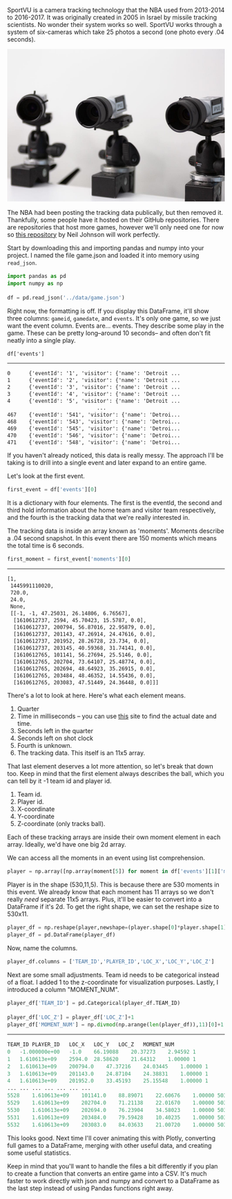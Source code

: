 
SportVU is a camera tracking technology that the NBA used from 2013-2014 to 2016-2017. It was originally created in 2005 in Israel by missile tracking scientists. No wonder their system works so well. SportVU works through a system of six-cameras which take 25 photos a second (one photo every .04 seconds).

![clipboard.png](../../img/posts/sportvup1/cams.png)

The NBA had been posting the tracking data publically, but then removed it. Thankfully, some people have it hosted on their GitHub repositories. There are repositories that host more games, however we'll only need one for now so [this repository](https://github.com/neilmj/BasketballData/tree/master/2016.NBA.Raw.SportVU.Game.Logs) by Neil Johnson will work perfectly.

Start by downloading this and importing pandas and numpy into your project. I named the file game.json and loaded it into memory using ```read_json```.

```python
import pandas as pd
import numpy as np

df = pd.read_json('../data/game.json')
```

Right now, the formatting is off. If you display this DataFrame, it'll show three columns: ```gameid```, ```gamedate```, and ```events```. It's only one game, so we just want the event column. Events are... events. They describe some play in the game. These can be pretty long–around 10 seconds– and often don't fit neatly into a single play.

```
df['events']
```
___
```
0      {'eventId': '1', 'visitor': {'name': 'Detroit ...
1      {'eventId': '2', 'visitor': {'name': 'Detroit ...
2      {'eventId': '3', 'visitor': {'name': 'Detroit ...
3      {'eventId': '4', 'visitor': {'name': 'Detroit ...
4      {'eventId': '5', 'visitor': {'name': 'Detroit ...
                             ...                        
467    {'eventId': '541', 'visitor': {'name': 'Detroi...
468    {'eventId': '543', 'visitor': {'name': 'Detroi...
469    {'eventId': '545', 'visitor': {'name': 'Detroi...
470    {'eventId': '546', 'visitor': {'name': 'Detroi...
471    {'eventId': '548', 'visitor': {'name': 'Detroi...
```

If you haven't already noticed, this data is really messy. The approach I'll be taking is to drill into a single event and later expand to an entire game.

Let's look at the first event. 

```python
first_event = df['events'][0]
```

It is a dictionary with four elements. The first is the eventId, the second and third hold information about the home team and visitor team respectively, and the fourth is the tracking data that we're really interested in.

The tracking data is inside an array known as 'moments'.  Moments describe a .04 second snapshot. In this event there are 150 moments which means the total time is 6 seconds.

```python
first_moment = first_event['moments'][0]
```
___
```
[1,
 1445991110020,
 720.0,
 24.0,
 None,
 [[-1, -1, 47.25031, 26.14806, 6.76567],
  [1610612737, 2594, 45.70423, 15.5787, 0.0],
  [1610612737, 200794, 56.87016, 22.95879, 0.0],
  [1610612737, 201143, 47.26914, 24.47616, 0.0],
  [1610612737, 201952, 28.26728, 23.734, 0.0],
  [1610612737, 203145, 40.59368, 31.74141, 0.0],
  [1610612765, 101141, 56.27694, 25.5146, 0.0],
  [1610612765, 202704, 73.64107, 25.48774, 0.0],
  [1610612765, 202694, 48.64923, 35.26915, 0.0],
  [1610612765, 203484, 48.46352, 14.55436, 0.0],
  [1610612765, 203083, 47.51449, 24.36448, 0.0]]]
```

There's a lot to look at here. Here's what each element means.
1. Quarter
2. Time in milliseconds – you can use [this](https://currentmillis.com/) site to find the actual date and time. 
3. Seconds left in the quarter
4. Seconds left on shot clock
5. Fourth is unknown.
6. The tracking data. This itself is an 11x5 array.

That last element deserves a lot more attention, so let's break that down too. Keep in mind that the first element always describes the ball, which you can tell by it -1 team id and player id.

1. Team id.
2. Player id.
3. X-coordinate
4. Y-coordinate
5. Z-coordinate (only tracks ball).

Each of these tracking arrays are inside their own moment element in each array. Ideally, we'd have one big 2d array.

We can access all the moments in an event using list comprehension.


```python
player = np.array([np.array(moment[5]) for moment in df['events'][1]['moments']])
```

Player is in the shape (530,11,5). This is because there are 530 moments in this event. We already know that each moment has 11 arrays so we don't really *need* separate 11x5 arrays. Plus, it'll be easier to convert into a DataFrame if it's 2d. To get  the right shape, we can set the reshape size to 530x11.

```python
player_df = np.reshape(player,newshape=(player.shape[0]*player.shape[1],5))
player_df = pd.DataFrame(player_df)
```

Now, name the columns.

```python
player_df.columns = ['TEAM_ID','PLAYER_ID','LOC_X','LOC_Y','LOC_Z']
```

Next are some small adjustments. Team id needs to be categorical instead of a float. I added 1 to the z-coordinate for visualization purposes. Lastly, I introduced a column "MOMENT_NUM".

```python
player_df['TEAM_ID'] = pd.Categorical(player_df.TEAM_ID)

player_df['LOC_Z'] = player_df['LOC_Z']+1
player_df['MOMENT_NUM'] = np.divmod(np.arange(len(player_df)),11)[0]+1
```
___
```python
TEAM_ID	PLAYER_ID	LOC_X	LOC_Y	LOC_Z	MOMENT_NUM
0	-1.000000e+00	-1.0	66.19088	20.37273	2.94592	1
1	1.610613e+09	2594.0	28.58620	21.64312	1.00000	1
2	1.610613e+09	200794.0	47.37216	24.03445	1.00000	1
3	1.610613e+09	201143.0	24.87104	24.38831	1.00000	1
4	1.610613e+09	201952.0	33.45193	25.15548	1.00000	1
...	...	...	...	...	...	...
5528	1.610613e+09	101141.0	88.89071	22.60676	1.00000	503
5529	1.610613e+09	202704.0	71.21138	22.01670	1.00000	503
5530	1.610613e+09	202694.0	76.23904	34.58023	1.00000	503
5531	1.610613e+09	203484.0	79.59428	10.40235	1.00000	503
5532	1.610613e+09	203083.0	84.03633	21.00720	1.00000	503
```

This looks good. Next time I'll cover animating this with Plotly, converting full games to a DataFrame, merging with other useful data, and creating some useful statistics.

Keep in mind that you'll want to handle the files a bit differently if you plan to create a function that converts an entire game into a CSV. It's much faster to work directly with json and numpy and convert to a DataFrame as the last step instead of using Pandas functions right away.